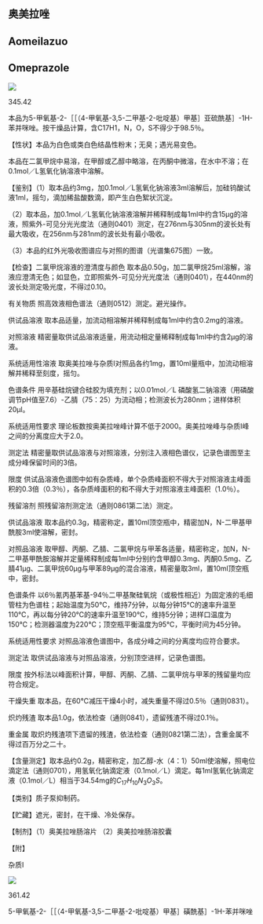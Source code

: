 ## 奥美拉唑

## Aomeilazuo

## Omeprazole

<!-- H _ { 3 } C O C H _ { 3 } N S O C H _ { 3 } ∥ O N. C H _ { 3 } C _ { 1 7 } H _ { 1 9 } N _ { 3 } O _ { 3 } S  -->
![](https://web-api.textin.com/ocr_image/external/5dc582d315e28ee3.jpg)

345.42

本品为5-甲氧基-2-［［（4-甲氧基-3,5-二甲基-2-吡啶基）甲基］亚硫酰基］-1H-苯并咪唑。按干燥品计算，含C17H1，N，O，S不得少于98.5％。

【性状】本品为白色或类白色结晶性粉末；无臭；遇光易变色。

本品在二氯甲烷中易溶，在甲醇或乙醇中略溶，在丙酮中微溶，在水中不溶；在0.1mol／L氢氧化钠溶液中溶解。

【鉴别】（1）取本品约3mg，加0.1mol／L氢氧化钠溶液3ml溶解后，加硅钨酸试液1ml，摇匀，滴加稀盐酸数滴，即产生白色絮状沉淀。

（2）取本品，加0.1mol／L氢氧化钠溶液溶解并稀释制成每1ml中约含15μg的溶液，照紫外-可见分光光度法（通则0401）测定，在276nm与305nm的波长处有最大吸收，在256nm与281nm的波长处有最小吸收。

（3）本品的红外光吸收图谱应与对照的图谱（光谱集675图）一致。

【检查】二氯甲烷溶液的澄清度与颜色 取本品0.50g，加二氯甲烷25ml溶解，溶液应澄清无色；如显色，立即照紫外-可见分光光度法（通则0401），在440nm的波长处测定吸光度，不得过0.10。

有关物质 照高效液相色谱法（通则0512）测定。避光操作。

供试品溶液 取本品适量，加流动相溶解并稀释制成每1ml中约含0.2mg的溶液。

对照溶液 精密量取供试品溶液适量，用流动相定量稀释制成每1ml中约含2μg的溶液。

系统适用性溶液 取奥美拉唑与杂质I对照品各约1mg，置10ml量瓶中，加流动相溶解并稀释至刻度，摇匀。

色谱条件 用辛基硅烷键合硅胶为填充剂；以0.01mol／L 磷酸氢二钠溶液（用磷酸调节pH值至7.6）-乙腈（75：25）为流动相；检测波长为280nm；进样体积20μl。

系统适用性要求 理论板数按奥美拉唑峰计算不低于2000。奥美拉唑峰与杂质I峰之间的分离度应大于2.0。

测定法 精密量取供试品溶液与对照溶液，分别注入液相色谱仪，记录色谱图至主成分峰保留时间的3倍。

限度 供试品溶液色谱图中如有杂质峰，单个杂质峰面积不得大于对照溶液主峰面积的0.3倍（0.3％），各杂质峰面积的和不得大于对照溶液主峰面积（1.0％）。

残留溶剂 照残留溶剂测定法（通则0861第二法）测定。

供试品溶液 取本品约0.3g，精密称定，置10ml顶空瓶中，精密加N，N-二甲基甲酰胺3ml使溶解，密封。

对照品溶液 取甲醇、丙酮、乙腈、二氯甲烷与甲苯各适量，精密称定，加N，N-二甲基甲酰胺溶解并定量稀释制成每1ml中分别约含甲醇0.3mg、丙酮0.5mg、乙腈41μg、二氯甲烷60μg与甲苯89μg的混合溶液，精密量取3ml，置10ml顶空瓶中，密封。

色谱条件 以6％氰丙基苯基-94％二甲基聚硅氧烷（或极性相近）为固定液的毛细管柱为色谱柱；起始温度为50℃，维持7分钟，以每分钟15℃的速率升温至110℃，再以每分钟20℃的速率升温至190℃，维持5分钟；进样口温度为150℃；检测器温度为220℃；顶空瓶平衡温度为95℃，平衡时间为45分钟。

系统适用性要求 对照品溶液色谱图中，各成分峰之间的分离度均应符合要求。

测定法 取供试品溶液与对照品溶液，分别顶空进样，记录色谱图。

限度 按外标法以峰面积计算，甲醇、丙酮、乙腈、二氯甲烷与甲苯的残留量均应符合规定。

干燥失重 取本品，在60℃减压干燥4小时，减失重量不得过0.5％（通则0831）。

炽灼残渣 取本品1.0g，依法检查（通则0841），遗留残渣不得过0.1％。

重金属 取炽灼残渣项下遗留的残渣，依法检查（通则0821第二法），含重金属不得过百万分之二十。

【含量测定】取本品约0.2g，精密称定，加乙醇-水（4：1）50ml使溶解，照电位滴定法（通则0701），用氢氧化钠滴定液（0.1mol／L）滴定。每1ml氢氧化钠滴定液（0.1mol／L）相当于34.54mg的$C_{17}H_{10}N_{3}O_{3}S。$

【类别】质子泵抑制药。

【贮藏】遮光，密封，在干燥、冷处保存。

【制剂】（1）奥美拉唑肠溶片 （2）奥美拉唑肠溶胶囊

【附】

杂质I

<!-- C H _ { 3 } O CH, NH 0=18-5-11=0 O C H _ { 3 } N CH3 C _ { 1 7 } H _ { 1 9 } N _ { 3 } O _ { 4 } S  -->
![](https://web-api.textin.com/ocr_image/external/a8457aadf0f9540d.jpg)

361.42

5-甲氧基-2-［［（4-甲氧基-3,5-二甲基-2-吡啶基）甲基］磺酰基］-1H-苯并咪唑